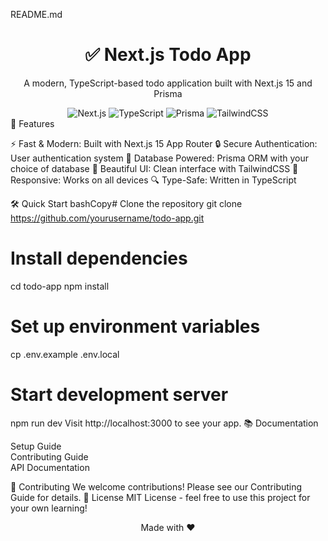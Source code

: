 README.md
<div align="center">
  <h1>✅ Next.js Todo App</h1>
  <p>A modern, TypeScript-based todo application built with Next.js 15 and Prisma</p>
  <div>
    <img src="https://img.shields.io/badge/Next.js-15-black" alt="Next.js" />
    <img src="https://img.shields.io/badge/TypeScript-5-blue" alt="TypeScript" />
    <img src="https://img.shields.io/badge/Prisma-5-purple" alt="Prisma" />
    <img src="https://img.shields.io/badge/TailwindCSS-3-cyan" alt="TailwindCSS" />
  </div>
</div>
🚀 Features

⚡ Fast & Modern: Built with Next.js 15 App Router
🔒 Secure Authentication: User authentication system
💾 Database Powered: Prisma ORM with your choice of database
🎨 Beautiful UI: Clean interface with TailwindCSS
📱 Responsive: Works on all devices
🔍 Type-Safe: Written in TypeScript

🛠️ Quick Start
bashCopy# Clone the repository
git clone https://github.com/yourusername/todo-app.git

# Install dependencies
cd todo-app
npm install

# Set up environment variables
cp .env.example .env.local

# Start development server
npm run dev
Visit http://localhost:3000 to see your app.
📚 Documentation

Setup Guide <br>
Contributing Guide<br>
API Documentation<br>

🤝 Contributing
We welcome contributions! Please see our Contributing Guide for details.
📝 License
MIT License - feel free to use this project for your own learning!

<div align="center">
  Made with ❤️
</div>